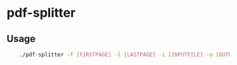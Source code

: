 # pdf-splitter

## Usage

```bash
    ./pdf-splitter -f [FIRSTPAGE] -l [LASTPAGE] -i [INPUTFILE] -o [OUTPUTFILE]
```
